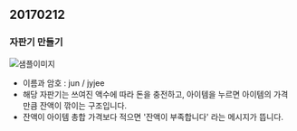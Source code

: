 ## 20170212

### 자판기 만들기

![샘플이미지]()

- 이름과 암호 : jun / jyjee
- 해당 자판기는 쓰여진 액수에 따라 돈을 충전하고, 아이템을 누르면 아이템의 가격만큼 잔액이 깎이는 구조입니다. 
- 잔액이 아이템 총합 가격보다 적으면 '잔액이 부족합니다' 라는 메시지가 뜹니다.